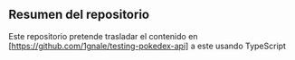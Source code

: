 ## Resumen del repositorio

Este repositorio pretende trasladar el contenido en [https://github.com/1gnale/testing-pokedex-api] a este usando TypeScript
